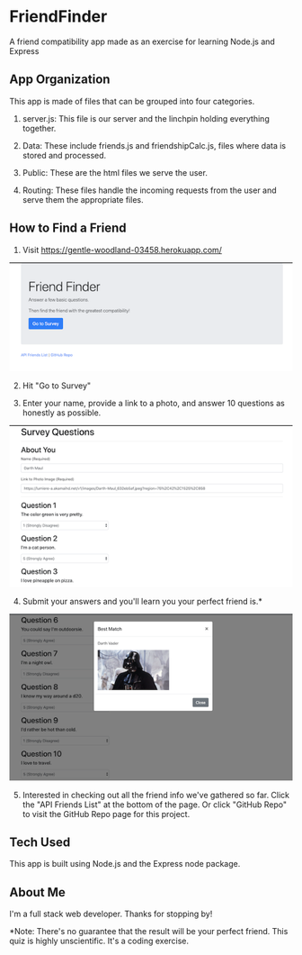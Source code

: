 # FriendFinder
A friend compatibility app made as an exercise for learning Node.js and Express

## App Organization
This app is made of files that can be grouped into four categories.

1. server.js: This file is our server and the linchpin holding everything together.

2. Data: These include friends.js and friendshipCalc.js, files where data is stored and processed.

3. Public: These are the html files we serve the user.

4. Routing: These files handle the incoming requests from the user and serve them the appropriate files.

## How to Find a Friend

1. Visit https://gentle-woodland-03458.herokuapp.com/

<img src="readMe_images/home_page.png" alt="image of Friend Finder home page"/>

2. Hit "Go to Survey"

3. Enter your name, provide a link to a photo, and answer 10 questions as honestly as possible.

<img src="readMe_images/survey.png" alt="image of survey page"/>

4. Submit your answers and you'll learn you your perfect friend is.*

<img src="readMe_images/friendFound.png" alt="image of friend search result"/>

5. Interested in checking out all the friend info we've gathered so far. Click the "API Friends List" at the bottom of the page. Or click "GitHub Repo" to visit the GitHub Repo page for this project.

## Tech Used

This app is built using Node.js and the Express node package.

## About Me

I'm a full stack web developer. Thanks for stopping by!

*Note: There's no guarantee that the result will be your perfect friend. This quiz is highly unscientific. It's a coding exercise.
